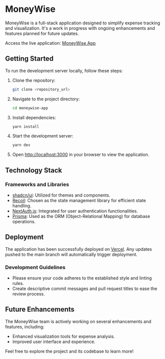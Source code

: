 # MoneyWise

MoneyWise is a full-stack application designed to simplify expense tracking and visualization. It's a work in progress with ongoing enhancements and features planned for future updates.

Access the live application: [MoneyWise App](https://www.moneywiseapp.online/)

## Getting Started

To run the development server locally, follow these steps:

1. Clone the repository:

   ```bash
   git clone <repository_url>
   ```

2. Navigate to the project directory:

   ```bash
   cd moneywise-app
   ```

3. Install dependencies:

   ```bash
   yarn install
   ```

4. Start the development server:

   ```bash
   yarn dev
   ```

5. Open [http://localhost:3000](http://localhost:3000) in your browser to view the application.

## Technology Stack

### Frameworks and Libraries

- [shadcn/ui](https://ui.shadcn.com/): Utilized for themes and components.
- [Recoil](https://recoiljs.org/): Chosen as the state management library for efficient state handling.
- [NextAuth.js](https://next-auth.js.org/): Integrated for user authentication functionalities.
- [Prisma](https://www.prisma.io/): Used as the ORM (Object-Relational Mapping) for database operations.

## Deployment

The application has been successfully deployed on [Vercel](https://vercel.com/). Any updates pushed to the main branch will automatically trigger deployment.

### Development Guidelines

- Please ensure your code adheres to the established style and linting rules.
- Create descriptive commit messages and pull request titles to ease the review process.

## Future Enhancements

The MoneyWise team is actively working on several enhancements and features, including:

- Enhanced visualization tools for expense analysis.
- Improved user interface and experience.

Feel free to explore the project and its codebase to learn more!
